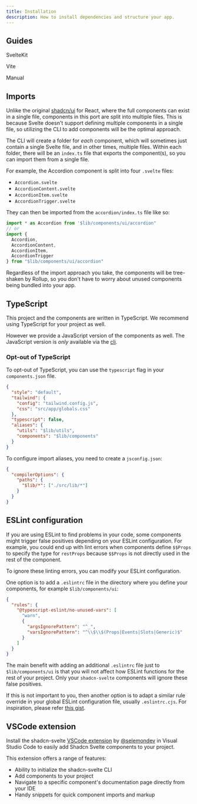 ```yaml
---
title: Installation
description: How to install dependencies and structure your app.
---
```


<script>
	import { LinkedCard } from '$lib/components/docs'
</script>

## Guides

<div class="grid sm:grid-cols-2 gap-4 mt-8 sm:gap-6">
  <LinkedCard href="/docs/installation/sveltekit" class="sm:col-span-2">
    <p class="font-medium text-xl">SvelteKit</p>
  </LinkedCard>
  <LinkedCard href="/docs/installation/vite">
    <p class="font-medium text-xl">Vite</p>
  </LinkedCard>
  <LinkedCard href="/docs/installation/manual">
    <p class="font-medium text-xl">Manual</p>
  </LinkedCard>
</div>

## Imports

Unlike the original [shadcn/ui](https://ui.shadcn.com) for React, where the full components can exist in a single file, components in this port are split into multiple files. This is because Svelte doesn't support defining multiple components in a single file, so utilizing the CLI to add components will be the optimal approach.

The CLI will create a folder for _each_ component, which will sometimes just contain a single Svelte file, and in other times, multiple files. Within each folder, there will be an `index.ts` file that exports the component(s), so you can import them from a single file.

For example, the Accordion component is split into four `.svelte` files:

- `Accordion.svelte`
- `AccordionContent.svelte`
- `AccordionItem.svelte`
- `AccordionTrigger.svelte`

They can then be imported from the `accordion/index.ts` file like so:

```ts
import * as Accordion from '$lib/components/ui/accordion"
// or
import {
  Accordion,
  AccordionContent,
  AccordionItem,
  AccordionTrigger
} from "$lib/components/ui/accordion"
```

Regardless of the import approach you take, the components will be tree-shaken by Rollup, so you don't have to worry about unused components being bundled into your app.

## TypeScript

This project and the components are written in TypeScript. We recommend using TypeScript for your project as well.

However we provide a JavaScript version of the components as well. The JavaScript version is _only_ available via the [cli](/docs/cli).

### Opt-out of TypeScript

To opt-out of TypeScript, you can use the `typescript` flag in your `components.json` file.

```json {7} title="components.json"
{
  "style": "default",
  "tailwind": {
    "config": "tailwind.config.js",
    "css": "src/app/globals.css"
  },
  "typescript": false,
  "aliases": {
    "utils": "$lib/utils",
    "components": "$lib/components"
  }
}
```

To configure import aliases, you need to create a `jsconfig.json`:

```json {4} title="jsconfig.json"
{
  "compilerOptions": {
    "paths": {
      "$lib/*": ["./src/lib/*"]
    }
  }
}
```

## ESLint configuration

If you are using ESLint to find problems in your code, some components might trigger false positives depending on your ESLint configuration. For example, you could end up with lint errors when components define `$$Props` to specify the type for `restProps` because `$$Props` is not directly used in the rest of the component.

To ignore these linting errors, you can modify your ESLint configuration.

One option is to add a `.eslintrc` file in the directory where you define your components, for example `$lib/components/ui`:

```json title="src/lib/components/ui/.eslintrc"
{
  "rules": {
    "@typescript-eslint/no-unused-vars": [
      "warn",
      {
        "argsIgnorePattern": "^_",
        "varsIgnorePattern": "^\\$\\$(Props|Events|Slots|Generic)$"
      }
    ]
  }
}
```

The main benefit with adding an additional `.eslintrc` file just to `$lib/components/ui` is that you will not affect how ESLint functions for the rest of your project. Only your `shadcn-svelte` components will ignore these false positives.

If this is not important to you, then another option is to adapt a similar rule override in your global ESLint configuration file, usually `.eslintrc.cjs`. For inspiration, please refer [this gist](https://gist.github.com/huntabyte/b73073a93a7a664f3cbad7c50376c9c9).

## VSCode extension

Install the shadcn-svelte [VSCode extension](https://marketplace.visualstudio.com/items?itemName=Selemondev.vscode-shadcn-svelte) by [@selemondev](https://github.com/selemondev) in Visual Studio Code to easily add Shadcn Svelte components to your project.

This extension offers a range of features:

- Ability to initialize the shadcn-svelte CLI
- Add components to your project
- Navigate to a specific component's documentation page directly from your IDE
- Handy snippets for quick component imports and markup
